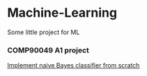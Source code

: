 # Machine-Learning
Some little project for ML  


### COMP90049 A1 project  
[Implement naive Bayes classifier from scratch](https://github.com/Whoscbk/Machine-Learning/tree/master/COMP90049)
